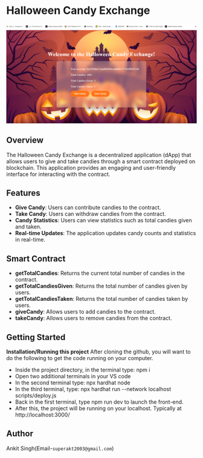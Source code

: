 
# Halloween Candy Exchange

![Halloween Candy](https://github.com/AkT-Singh101/meta-eth-avax-22-halloween/blob/main/hallocandy.png?raw=true)

## Overview

The Halloween Candy Exchange is a decentralized application (dApp) that allows users to give and take candies through a smart contract deployed on blockchain. This application provides an engaging and user-friendly interface for interacting with the contract.

## Features

- **Give Candy**: Users can contribute candies to the contract.
- **Take Candy**: Users can withdraw candies from the contract.
- **Candy Statistics**: Users can view statistics such as total candies given and taken.
- **Real-time Updates**: The application updates candy counts and statistics in real-time.

## Smart Contract

- **getTotalCandies**: Returns the current total number of candies in the contract.
- **getTotalCandiesGiven**: Returns the total number of candies given by users.
- **getTotalCandiesTaken**: Returns the total number of candies taken by users.
- **giveCandy**: Allows users to add candies to the contract.
- **takeCandy**: Allows users to remove candies from the contract.
  
## Getting Started
**Installation/Running this project**
After cloning the github, you will want to do the following to get the code running on your computer.
- Inside the project directory, in the terminal type: npm i
- Open two additional terminals in your VS code
- In the second terminal type: npx hardhat node
- In the third terminal, type: npx hardhat run --network localhost scripts/deploy.js
- Back in the first terminal, type npm run dev to launch the front-end.
- After this, the project will be running on your localhost. Typically at http://localhost:3000/

## Author
Ankit Singh(Email-`superakt2003@gmail.com`)
